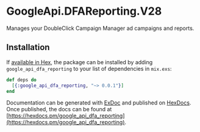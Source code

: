 # GoogleApi.DFAReporting.V28

Manages your DoubleClick Campaign Manager ad campaigns and reports.

## Installation

If [available in Hex](https://hex.pm/docs/publish), the package can be installed
by adding `google_api_dfa_reporting` to your list of dependencies in `mix.exs`:

```elixir
def deps do
  [{:google_api_dfa_reporting, "~> 0.0.1"}]
end
```

Documentation can be generated with [ExDoc](https://github.com/elixir-lang/ex_doc)
and published on [HexDocs](https://hexdocs.pm). Once published, the docs can
be found at [https://hexdocs.pm/google_api_dfa_reporting](https://hexdocs.pm/google_api_dfa_reporting).
